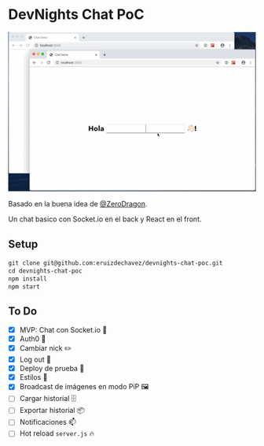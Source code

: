 # DevNights Chat PoC

![Animated GIF with the App runninng](chat.gif)

Basado en la buena idea de [@ZeroDragon](https://github.com/ZeroDragon).

Un chat basico con Socket.io en el back y React en el front.

## Setup

```
git clone git@github.com:eruizdechavez/devnights-chat-poc.git
cd devnights-chat-poc
npm install
npm start
```

## To Do

- [x] MVP: Chat con Socket.io 🎉
- [x] Auth0 🔐
- [x] Cambiar nick ✏️
- [x] Log out 🚪
- [x] Deploy de prueba 🚢
- [x] Estilos 🎨
- [x] Broadcast de imágenes en modo PiP 🖼
- [ ] Cargar historial 🗄
- [ ] Exportar historial 📦
- [ ] Notificaciones 📫
- [ ] Hot reload `server.js` 🔥
